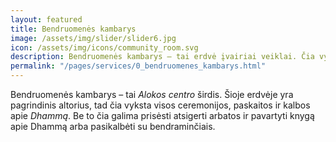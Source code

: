 ```yaml
---
layout: featured
title: Bendruomenės kambarys
image: /assets/img/slider/slider6.jpg
icon: /assets/img/icons/community_room.svg
description: Bendruomenės kambarys – tai erdvė įvairiai veiklai. Čia vyksta visos ceremonijos, paskaitos, kalbos apie Dhammą.
permalink: "/pages/services/0_bendruomenes_kambarys.html" 
---
```


<div class="row">
    <div class="col-md-12">
        <div class="service-details mb-40">
            <!-- <h3>Business Analysis</h3> -->
            <p>Bendruomenės kambarys – tai <em>Alokos centro</em> širdis. Šioje erdvėje yra pagrindinis altorius, tad čia vyksta visos ceremonijos, paskaitos ir kalbos apie <em>Dhammą</em>. Be to čia galima prisėsti atsigerti arbatos ir pavartyti knygą apie Dhammą arba pasikalbėti su bendraminčiais.</p>
        </div>
    </div>
</div>
<!-- <div class="row">
    <div class="col-xl-6 col-lg-12">
        <div class="s-details-img mb-30">
            <img src="{{site.baseurl}}/assets/img/service/details/01.jpg" alt="tincidunt">
        </div>
    </div>
    <div class="col-xl-6 col-lg-12">
        <div class="service-details mb-40">
            <h3>Awesome Teamwork Attention</h3>
            <p>Consectetuer adipiscing elit, sed diam nonumy nibh euismod tincidunt ut laoreet dolore mage aliquami erat volpate Ut
            wisi enim ad minim veniam, quis nos trud exerci tation corper cipit lobortis nisl ut aliq uip ex ea comcon sequat. Duis
            autem velue eum iriure dolor in hendrerit in vulputate velitesse conse quat Ut wisi enim ad minim veniam.</p>
        </div>
    </div>
</div>
<div class="service-details mb-30">
    <h3>Your Succes Will be Done</h3>
    <p>Quis nostrud exercitation ullamco laboris nisi ut aliquip ex ea commodo consequat. Duis
        aute irure dolor in reprehenderit
        in voluptate velit esse cillum dolore eu fugiat nulla pariatu cepteusint occaecat
        cupidatat non proident, sunt in culpa qui
        officia deserunt mollit anim laborum. Curatur pretium tincidunt lacus. Nulla gravida
        orci a odio. Nullam varius, turpis et
        commodo pharetra est eros bibendum elit nec luctus magna felis sollicitudin mauris.
        Integer in mauris nibh euismod gravida.
        Duis ac tellus et risus vulputate vehicula.</p>
</div> -->
